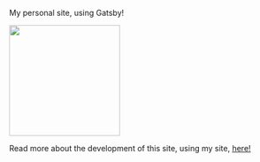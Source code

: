 My personal site, using Gatsby!

<img src="https://miro.medium.com/max/1000/1*G9aVAI3aezHLw_JsiCfB1Q.jpeg" width="200px">

Read more about the development of this site, using my site, [here!](https://rmaa.dev/posts/my-first-blog-post)
